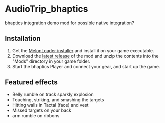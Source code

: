 # AudioTrip_bhaptics
bhaptics integration demo mod for possible native integration?

## Installation
1. Get the [MelonLoader installer](https://melonwiki.xyz/#/?id=automated-installation) and install it on your game executable.
2. Download the [latest release](https://github.com/floh-bhaptics/AudioTrip_bhaptics/releases/latest/) of the mod and unzip the contents into the "Mods" directory in your game folder.
3. Start the bhaptics Player and connect your gear, and start up the game.

## Featured effects
- Belly rumble on track sparkly explosion
- Touching, striking, and smashing the targets
- Hitting walls in Tactal (face) and vest
- Missed targets on your back
- arm rumble on ribbons
